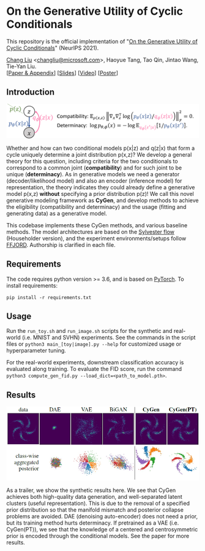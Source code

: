 # On the Generative Utility of Cyclic Conditionals

This repository is the official implementation of "[On the Generative Utility of Cyclic Conditionals](https://arxiv.org/abs/2106.15962)" (NeurIPS 2021).

[Chang Liu][changliu] \<<changliu@microsoft.com>\>,
Haoyue Tang, Tao Qin, Jintao Wang, Tie-Yan Liu.\
\[[Paper & Appendix](https://changliu00.github.io/cygen/cygen.pdf)\]
\[[Slides](https://changliu00.github.io/cygen/cygen-slides.pdf)\]
\[[Video](https://recorder-v3.slideslive.com/?share=52410&s=7530b180-ebd9-4e7b-9f11-37503185c774)\]
\[[Poster](https://changliu00.github.io/cygen/cygen-poster.pdf)\]

## Introduction

![graphical summary](./img/cygen-intro.png)

Whether and how can two conditional models p(x|z) and q(z|x) that form a cycle uniquely determine a joint distribution p(x,z)?
We develop a general theory for this question, including criteria for the two conditionals to correspond to a common joint (**compatibility**) and for such joint to be unique (**determinacy**).
As in generative models we need a generator (decoder/likelihood model) and also an encoder (inference model) for representation,
the theory indicates they could already define a generative model p(x,z) **without** specifying a prior distribution p(z)!
We call this novel generative modeling framework as **CyGen**, and develop methods to achieve
the eligibility (compatibility and determinacy) and the usage (fitting and generating data) as a generative model.

This codebase implements these CyGen methods, and various baseline methods.
The model architectures are based on the [Sylvester flow](https://github.com/riannevdberg/sylvester-flows) (Householder version),
and the experiment environments/setups follow [FFJORD](https://github.com/rtqichen/ffjord).
Authorship is clarified in each file.

## Requirements

The code requires python version >= 3.6, and is based on [PyTorch](https://github.com/pytorch/pytorch). To install requirements:

```setup
pip install -r requirements.txt
```

## Usage

Run the `run_toy.sh` and `run_image.sh` scripts for the synthetic and real-world (i.e. MNIST and SVHN) experiments.
See the commands in the script files or `python3 main_[toy|image].py --help` for customized usage or hyperparameter tuning.
<!--(Note the CyGen method is called `dualdgm` in the codes.)-->

For the real-world experiments, downstream classification accuracy is evaluated along training.
To evaluate the FID score, run the command `python3 compute_gen_fid.py --load_dict=<path_to_model.pth>`.

## Results

![CyGen synthetic results](./img/cygen-synth-results.png)

As a trailer, we show the synthetic results here.
We see that CyGen achieves both high-quality data generation, and well-separated latent clusters (useful representation).
This is due to the removal of a specified prior distribution so that the manifold mismatch and posterior collapse problems are avoided.
DAE (denoising auto-encoder) does not need a prior, but its training method hurts determinacy.
If pretrained as a VAE (i.e. CyGen(PT)), we see that the knowledge of a centered and centrosymmetric prior is encoded through the conditional models.
See the paper for more results.

<!--![CyGen real-world results](./img/cygen-real-results.png)-->
<!---->
<!--We show the generation results on the MNIST and SVHN datasets.-->
<!--We compare our methods with VAE and DAE.-->
<!--As illustrated in the figure, CyGen improves generation quality on MNIST dataset compared with the pretrained VAE model.-->
<!--DAE models has less satisfying generation quality due to incompatible conditionals.-->

[changliu]: https://changliu00.github.io/

